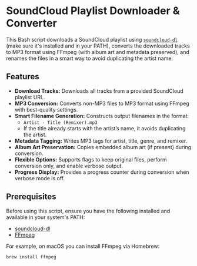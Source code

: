 # SoundCloud Playlist Downloader & Converter

This Bash script downloads a SoundCloud playlist using [`soundcloud-dl`](https://github.com/) (make sure it's installed and in your PATH), converts the downloaded tracks to MP3 format using FFmpeg (with album art and metadata preserved), and renames the files in a smart way to avoid duplicating the artist name.

## Features

- **Download Tracks:** Downloads all tracks from a provided SoundCloud playlist URL.
- **MP3 Conversion:** Converts non-MP3 files to MP3 format using FFmpeg with best-quality settings.
- **Smart Filename Generation:** Constructs output filenames in the format:
  - `Artist - Title (Remixer).mp3`
  - If the title already starts with the artist’s name, it avoids duplicating the artist.
- **Metadata Tagging:** Writes MP3 tags for artist, title, genre, and remixer.
- **Album Art Preservation:** Copies embedded album art (if present) during conversion.
- **Flexible Options:** Supports flags to keep original files, perform conversion only, and enable verbose output.
- **Progress Display:** Provides a progress counter during conversion when verbose mode is off.

## Prerequisites

Before using this script, ensure you have the following installed and available in your system's PATH:

- [soundcloud-dl](https://github.com/)  
- [FFmpeg](https://ffmpeg.org/)

For example, on macOS you can install FFmpeg via Homebrew:

```bash
brew install ffmpeg

